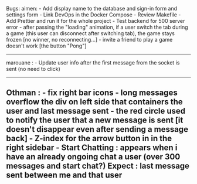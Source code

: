 Bugs:
aimen:
    - Add display name to the database and sign-in form and settings form
    - Link DevOps in the Docker Compose
    - Review Makefile
    - Add Prettier and run it for the whole project
    - Test backend for 500 server error
    - after passing the "loading" animation, if a user switch the tab during a game (this user can disconnect after switching tab),
        the game stays frozen [no winner, no reconnecting...]
    - invite a friend to play a game doesn't work [the button "Pong"]

----------------------------------------------------------------------------------------------
marouane :
    - Update user info after the first message from the socket is sent (no need to click)

------------------------------------------------------------------------------------------------

Othman :
    - fix right bar icons
    - long messages overflow the div on left side that containers the user and last message sent
    - the red circle used to notify the user that a new message is sent [it doesn't disappear even after sending a message back]
    - Z-index for the arrow button in in the right sidebar
    - Start Chatting : appears when i have an already ongoing chat a user (over 300 messages and start chat?)
        Expect : last message sent between me and that user
------------------------------------------------------------------------------------------------------
